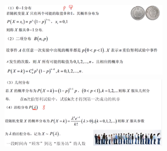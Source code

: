
![](../photo/Pasted%20image%2020240416160309.png)

![](../photo/Pasted%20image%2020240416160329.png)
